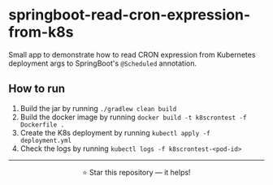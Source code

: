 # springboot-read-cron-expression-from-k8s

Small app to demonstrate how to read CRON expression from Kubernetes deployment args to SpringBoot's `@Scheduled` annotation.

## How to run

1. Build the jar by running `./gradlew clean build`
2. Build the docker image by running `docker build -t k8scrontest -f Dockerfile .`
3. Create the K8s deployment by running `kubectl apply -f deployment.yml`
4. Check the logs by running `kubectl logs -f k8scrontest-<pod-id>`

---
<p align="center">
  ⭐ Star this repository — it helps!
</p>
